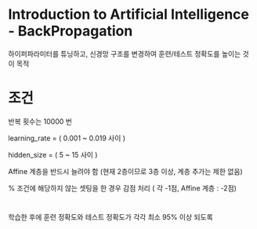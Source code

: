 # Introduction to Artificial Intelligence - BackPropagation
하이퍼파라미터를 튜닝하고, 신경망 구조를 변경하여 훈련/테스트 정확도를 높이는 것이 목적

# 조건

   반복 횟수는 10000 번  

   learning_rate = ( 0.001 ~ 0.019 사이 ) 

   hidden_size = (  5 ~ 15 사이 ) 

   Affine 계층을 반드시 늘려야 함 (현재 2층이므로 3층 이상, 계층 추가는 제한 없음) 

   % 조건에 해당하지 않는 셋팅을 한 경우 감점 처리 ( 각 -1점, Affine 계층 : -2점) 

   #
   
  학습한 후에 훈련 정확도와 테스트 정확도가 각각 최소 95% 이상 되도록
   
